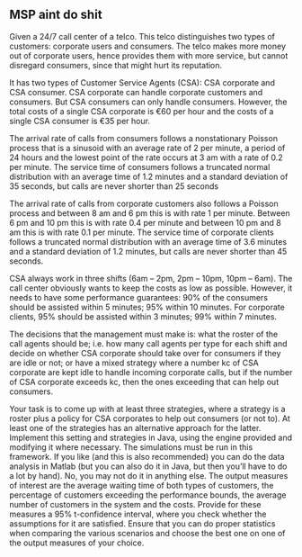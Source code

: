 ## MSP aint do shit
Given a 24/7 call center of a telco. This telco distinguishes two types of customers: corporate users and consumers. The telco makes more money out of corporate users, hence provides them with more service, but cannot disregard consumers, since that might hurt its reputation.

It has two types of Customer Service Agents (CSA): CSA corporate and CSA consumer. CSA corporate can handle corporate customers and consumers. But CSA consumers can only handle consumers. However, the total costs of a single CSA corporate is €60 per hour and the costs of a single CSA consumer is €35 per hour.

The arrival rate of calls from consumers follows a nonstationary Poisson process that is a sinusoid with an average rate of 2 per minute, a period of 24 hours and the lowest point of the rate occurs at 3 am with a rate of 0.2 per minute. The service time of consumers follows a truncated normal distribution with an average time of 1.2 minutes and a standard deviation of 35 seconds, but calls are never shorter than 25 seconds

The arrival rate of calls from corporate customers also follows a Poisson process and between 8 am and 6 pm this is with rate 1 per minute. Between 6 pm and 10 pm this is with rate 0.4 per minute and between 10 pm and 8 am this is with rate 0.1 per minute. The service time of corporate clients follows a truncated normal distribution with an average time of 3.6 minutes and a standard deviation of 1.2 minutes, but calls are never shorter than 45 seconds.

CSA always work in three shifts (6am – 2pm, 2pm – 10pm, 10pm – 6am). The call center obviously wants to keep the costs as low as possible. However, it needs to have some performance guarantees: 90% of the consumers should be assisted within 5 minutes; 95% within 10 minutes. For corporate clients, 95% should be assisted within 3 minutes; 99% within 7 minutes.

The decisions that the management must make is: what the roster of the call agents should be; i.e. how many call agents per type for each shift and decide on whether CSA corporate should take over for consumers if they are idle or not; or have a mixed strategy where a number kc of CSA corporate are kept idle to handle incoming corporate calls, but if the number of CSA corporate exceeds kc, then the ones exceeding that can help out consumers.

Your task is to come up with at least three strategies, where a strategy is a roster plus a policy for CSA corporates to help out consumers (or not to). At least one of the strategies has an alternative approach for the latter. Implement this setting and strategies in Java, using the engine provided and modifying it where necessary. The simulations must be run in this framework. If you like (and this is also recommended) you can do the data analysis in Matlab (but you can also do it in Java, but then you’ll have to do a lot by hand). No, you may not do it in anything else. The output measures of interest are the average waiting time of both types of customers, the percentage of customers exceeding the performance bounds, the average number of customers in the system and the costs. Provide for these measures a 95% t-confidence interval, where you check whether the assumptions for it are satisfied. Ensure that you can do proper statistics when comparing the various scenarios and choose the best one on one of the output measures of your choice.